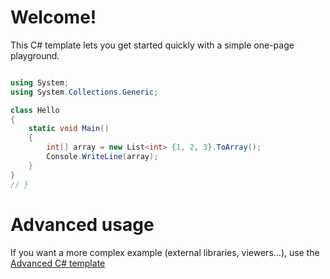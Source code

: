 # Welcome!

This C# template lets you get started quickly with a simple one-page playground.

```C# runnable

using System;
using System.Collections.Generic;

class Hello 
{
    static void Main() 
    {
        int[] array = new List<int> {1, 2, 3}.ToArray();
        Console.WriteLine(array);
    }
}
// }
```

# Advanced usage

If you want a more complex example (external libraries, viewers...), use the [Advanced C# template](https://tech.io/select-repo/386)


